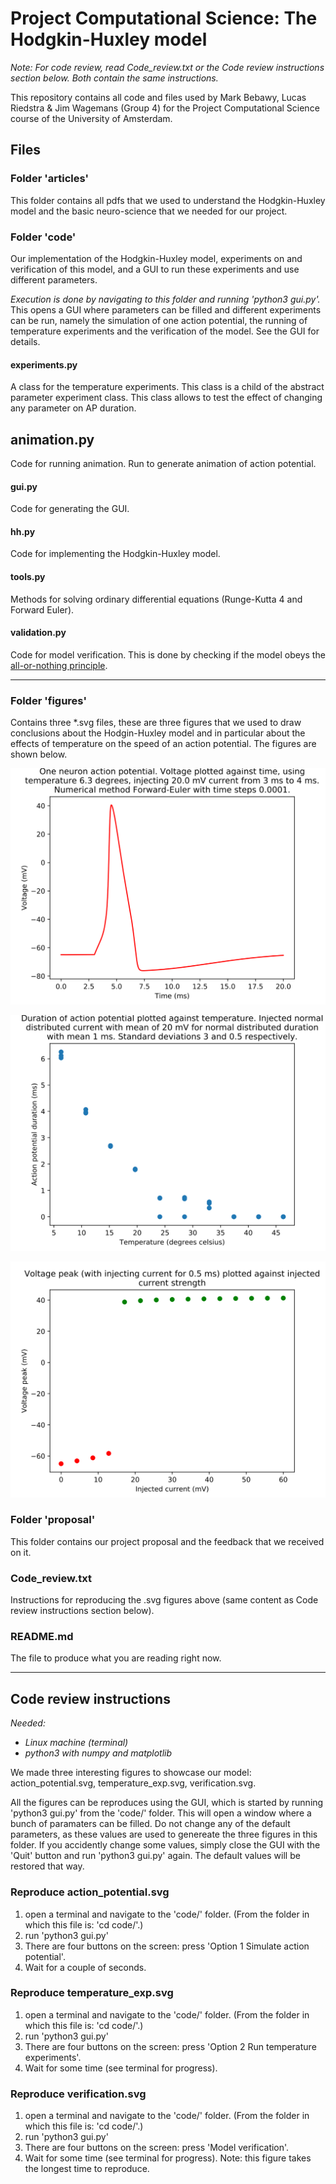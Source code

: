 # Project Computational Science: The Hodgkin-Huxley model
*Note: For code review, read Code_review.txt or the Code review instructions section below.*
*Both contain the same instructions.*

This repository contains all code and files used by Mark Bebawy, Lucas Riedstra & Jim Wagemans (Group 4)
for the Project Computational Science course of the University of Amsterdam.

## Files
### Folder 'articles'
This folder contains all pdfs that we used to understand the Hodgkin-Huxley model and
the basic neuro-science that we needed for our project.

### Folder 'code'
Our implementation of the Hodgkin-Huxley model, experiments on and verification of
this model, and a GUI to run these experiments and use different parameters.

*Execution is done by navigating to this folder and running 'python3 gui.py'.*
This opens a GUI where parameters can be filled and different experiments can be run,
namely the simulation of one action potential, the running of temperature experiments
and the verification of the model. See the GUI for details.

#### experiments.py
A class for the temperature experiments. This class is a child of the abstract parameter experiment class.
This class allows to test the effect of changing any parameter on AP duration.

## animation.py
Code for running animation. Run to generate animation of action potential.

#### gui.py
Code for generating the GUI.

#### hh.py
Code for implementing the Hodgkin-Huxley model.

#### tools.py
Methods for solving ordinary differential equations (Runge-Kutta 4 and Forward Euler).

#### validation.py
Code for model verification. This is done by checking if the model obeys
the [all-or-nothing principle](https://en.wikipedia.org/wiki/All-or-none_law).

------------------
### Folder 'figures'
Contains three *.svg files, these are three figures that we used to draw conclusions about the
Hodgin-Huxley model and in particular about the effects of temperature on the speed of an action potential.
The figures are shown below.

![Action potential](figures/action_potential.svg)

![Temperature expetiments](figures/temperature_exp.svg)

![Verification](figures/verification.svg)

### Folder 'proposal'
This folder contains our project proposal and the feedback that we received on it.

### Code_review.txt
Instructions for reproducing the .svg figures above (same content as Code review instructions
section below).

### README.md
The file to produce what you are reading right now.


------------------
## Code review instructions
*Needed:*
- *Linux machine (terminal)*
- *python3 with numpy and matplotlib*

We made three interesting figures to showcase our model: action_potential.svg, temperature_exp.svg, verification.svg.

All the figures can be reproduces using the GUI, which is started by running 'python3 gui.py' from the 'code/' folder.
This will open a window where a bunch of paramaters can be filled. Do not change any of the default parameters,
as these values are used to genereate the three figures in this folder. If you accidently change some values,
simply close the GUI with the 'Quit' button and run 'python3 gui.py' again. The default values will be restored that way.

### Reproduce action_potential.svg
1. open a terminal and navigate to the 'code/' folder.
    (From the folder in which this file is: 'cd code/'.)
2. run 'python3 gui.py'
3. There are four buttons on the screen: press 'Option 1 Simulate action potential'.
4. Wait for a couple of seconds.

### Reproduce temperature_exp.svg
1. open a terminal and navigate to the 'code/' folder.
    (From the folder in which this file is: 'cd code/'.)
2. run 'python3 gui.py'
3. There are four buttons on the screen: press 'Option 2 Run temperature experiments'.
4. Wait for some time (see terminal for progress).

### Reproduce verification.svg
1. open a terminal and navigate to the 'code/' folder.
    (From the folder in which this file is: 'cd code/'.)
2. run 'python3 gui.py'
3. There are four buttons on the screen: press 'Model verification'.
4. Wait for some time (see terminal for progress).
Note: this figure takes the longest time to reproduce.

